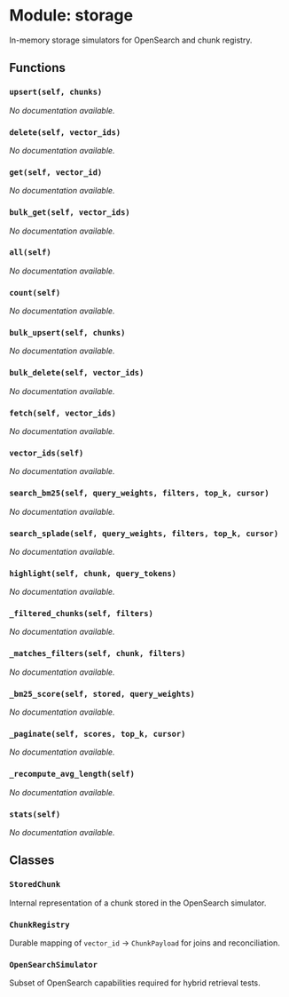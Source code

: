 # Module: storage

In-memory storage simulators for OpenSearch and chunk registry.

## Functions

### `upsert(self, chunks)`

*No documentation available.*

### `delete(self, vector_ids)`

*No documentation available.*

### `get(self, vector_id)`

*No documentation available.*

### `bulk_get(self, vector_ids)`

*No documentation available.*

### `all(self)`

*No documentation available.*

### `count(self)`

*No documentation available.*

### `bulk_upsert(self, chunks)`

*No documentation available.*

### `bulk_delete(self, vector_ids)`

*No documentation available.*

### `fetch(self, vector_ids)`

*No documentation available.*

### `vector_ids(self)`

*No documentation available.*

### `search_bm25(self, query_weights, filters, top_k, cursor)`

*No documentation available.*

### `search_splade(self, query_weights, filters, top_k, cursor)`

*No documentation available.*

### `highlight(self, chunk, query_tokens)`

*No documentation available.*

### `_filtered_chunks(self, filters)`

*No documentation available.*

### `_matches_filters(self, chunk, filters)`

*No documentation available.*

### `_bm25_score(self, stored, query_weights)`

*No documentation available.*

### `_paginate(self, scores, top_k, cursor)`

*No documentation available.*

### `_recompute_avg_length(self)`

*No documentation available.*

### `stats(self)`

*No documentation available.*

## Classes

### `StoredChunk`

Internal representation of a chunk stored in the OpenSearch simulator.

### `ChunkRegistry`

Durable mapping of `vector_id` → `ChunkPayload` for joins and reconciliation.

### `OpenSearchSimulator`

Subset of OpenSearch capabilities required for hybrid retrieval tests.
